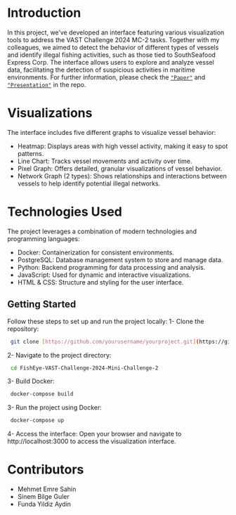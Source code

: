 # Introduction
In this project, we’ve developed an interface featuring various visualization tools to address the VAST Challenge 2024 MC-2 tasks. Together with my colleagues, we aimed to detect the behavior of different types of vessels and identify illegal fishing activities, such as those tied to SouthSeafood Express Corp. The interface allows users to explore and analyze vessel data, facilitating the detection of suspicious activities in maritime environments. For further information, please check the [`"Paper"`](https://github.com/esahin99/FishEye-VAST-Challenge-2024-Mini-Challenge-2/blob/main/Vast%20Challenge%202024%20MC2-1.pdf) and [`"Presentation"`](https://github.com/esahin99/FishEye-VAST-Challenge-2024-Mini-Challenge-2/blob/main/Ava2024.pptx) in the repo.

# Visualizations
The interface includes five different graphs to visualize vessel behavior:
- Heatmap: Displays areas with high vessel activity, making it easy to spot patterns.
- Line Chart: Tracks vessel movements and activity over time.
- Pixel Graph: Offers detailed, granular visualizations of vessel behavior.
- Network Graph (2 types): Shows relationships and interactions between vessels to help identify potential illegal networks.

# Technologies Used
The project leverages a combination of modern technologies and programming languages:
- Docker: Containerization for consistent environments.
- PostgreSQL: Database management system to store and manage data.
- Python: Backend programming for data processing and analysis.
- JavaScript: Used for dynamic and interactive visualizations.
- HTML & CSS: Structure and styling for the user interface.

## Getting Started
Follow these steps to set up and run the project locally:
1- Clone the repository:
```sh
 git clone [https://github.com/yourusername/yourproject.git](https://github.com/esahin99/FishEye-VAST-Challenge-2024-Mini-Challenge-2.git)
```
2- Navigate to the project directory:
```sh
 cd FishEye-VAST-Challenge-2024-Mini-Challenge-2
```
3- Build Docker:
```sh
 docker-compose build
```
3- Run the project using Docker:
```sh
 docker-compose up
```
4- Access the interface: Open your browser and navigate to http://localhost:3000 to access the visualization interface.

# Contributors
- Mehmet Emre Sahin
- Sinem Bilge Guler
- Funda Yildiz Aydin

